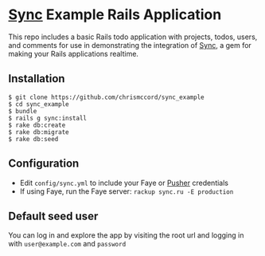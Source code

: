 # [Sync](http://github.com/chrismccord/sync) Example Rails Application

This repo includes a basic Rails todo application with projects, todos, users, and comments for use in 
demonstrating the integration of [Sync](http://github.com/chrismccord/sync), a gem for making your Rails applications 
 realtime.
 
## Installation

    $ git clone https://github.com/chrismccord/sync_example
    $ cd sync_example
    $ bundle
    $ rails g sync:install
    $ rake db:create
    $ rake db:migrate
    $ rake db:seed
    
## Configuration

  - Edit `config/sync.yml` to include your Faye or [Pusher](http://pusher.com) credentials
  - If using Faye, run the Faye server: `rackup sync.ru -E production`


## Default seed user
You can log in and explore the app by visiting the root url and logging in with `user@example.com` and `password`

